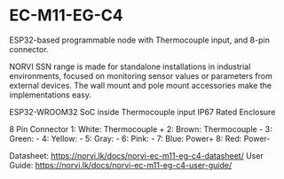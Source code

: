 # EC-M11-EG-C4
ESP32-based programmable node with Thermocouple input, and 8-pin connector.

NORVI SSN range is made for standalone installations in industrial environments, focused on monitoring sensor values or parameters from external devices. 
The wall mount and pole mount accessories make the implementations easy.

ESP32-WROOM32 SoC inside
Thermocouple input
IP67 Rated Enclosure

8 Pin Connector
1:   White:   Thermocouple +
2:   Brown:   Thermocouple -
3:   Green:   -
4:   Yellow:  -
5:   Gray:    -
6:   Pink:    -
7:   Blue:    Power+
8:   Red:     Power-

Datasheet:   https://norvi.lk/docs/norvi-ec-m11-eg-c4-datasheet/
User Guide:  https://norvi.lk/docs/norvi-ec-m11-eg-c4-user-guide/
